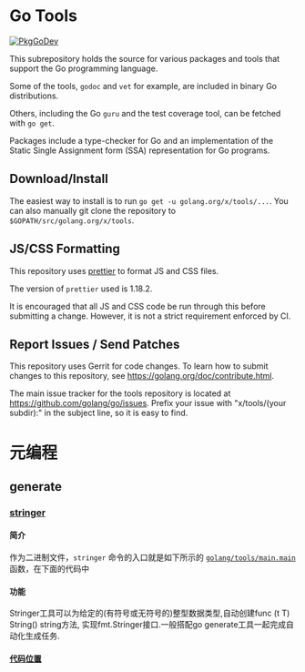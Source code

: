 # Go Tools

[![PkgGoDev](https://pkg.go.dev/badge/golang.org/x/tools)](https://pkg.go.dev/golang.org/x/tools)

This subrepository holds the source for various packages and tools that support
the Go programming language.

Some of the tools, `godoc` and `vet` for example, are included in binary Go
distributions.

Others, including the Go `guru` and the test coverage tool, can be fetched with
`go get`.

Packages include a type-checker for Go and an implementation of the
Static Single Assignment form (SSA) representation for Go programs.

## Download/Install

The easiest way to install is to run `go get -u golang.org/x/tools/...`. You can
also manually git clone the repository to `$GOPATH/src/golang.org/x/tools`.

## JS/CSS Formatting

This repository uses [prettier](https://prettier.io/) to format JS and CSS files.

The version of `prettier` used is 1.18.2.

It is encouraged that all JS and CSS code be run through this before submitting
a change. However, it is not a strict requirement enforced by CI.

## Report Issues / Send Patches

This repository uses Gerrit for code changes. To learn how to submit changes to
this repository, see https://golang.org/doc/contribute.html.

The main issue tracker for the tools repository is located at
https://github.com/golang/go/issues. Prefix your issue with "x/tools/(your
subdir):" in the subject line, so it is easy to find.



# 元编程

## generate

### [stringer](https://pkg.go.dev/golang.org/x/tools/cmd/stringer)

#### 简介

作为二进制文件，`stringer` 命令的入口就是如下所示的 [`golang/tools/main.main`](https://draveness.me/golang/tree/golang/tools/main.main) 函数，在下面的代码中

#### 功能

Stringer工具可以为给定的(有符号或无符号的)整型数据类型,自动创建func (t T) String() string方法, 实现fmt.Stringer接口.一般搭配go generate工具一起完成自动化生成任务.

#### [代码位置](cmd/stringer)

